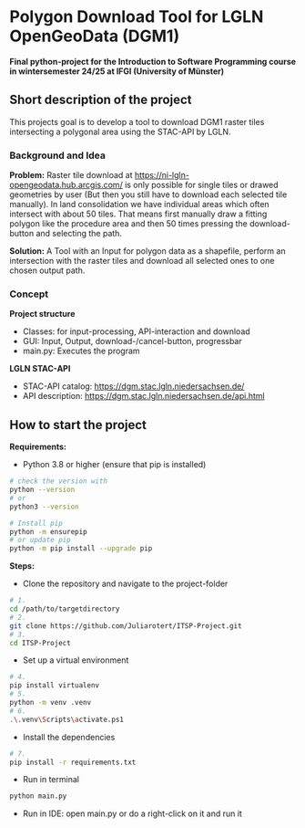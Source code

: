# Polygon Download Tool for LGLN OpenGeoData (DGM1)
**Final python-project for the Introduction to Software Programming course in wintersemester 24/25 at IFGI (University of Münster)**

## Short description of the project
This projects goal is to develop a tool to download DGM1 raster tiles intersecting a polygonal area using the STAC-API by LGLN.
  
### Background and Idea
**Problem:** Raster tile download at https://ni-lgln-opengeodata.hub.arcgis.com/ is only possible for single tiles or drawed geometries by user (But then you still have to download each selected tile manually). In land consolidation we have individual areas which often intersect with about 50 tiles. That means first manually draw a fitting polygon like the procedure area and then 50 times pressing the download-button and selecting the path.

**Solution:** A Tool with an Input for polygon data as a shapefile, perform an intersection with the raster tiles and download all selected ones to one chosen output path.

### Concept
**Project structure**
- Classes: for input-processing, API-interaction and download
- GUI: Input, Output, download-/cancel-button, progressbar
- main.py: Executes the program

**LGLN STAC-API**
- STAC-API catalog: https://dgm.stac.lgln.niedersachsen.de/
- API description: https://dgm.stac.lgln.niedersachsen.de/api.html


## How to start the project
**Requirements:**
- Python 3.8 or higher (ensure that pip is installed)
```bash
# check the version with 
python --version
# or
python3 --version

# Install pip 
python -m ensurepip
# or update pip
python -m pip install --upgrade pip
```
**Steps:**
- Clone the repository and navigate to the project-folder
```bash
# 1.
cd /path/to/targetdirectory 
# 2. 
git clone https://github.com/Juliarotert/ITSP-Project.git
# 3.
cd ITSP-Project
```
- Set up a virtual environment
```bash
# 4.
pip install virtualenv
# 5. 
python -m venv .venv  
# 6.
.\.venv\Scripts\activate.ps1  
```
- Install the dependencies
```bash
# 7.
pip install -r requirements.txt
```
- Run in terminal
```bash
python main.py
```
- Run in IDE: open main.py or do a right-click on it and run it